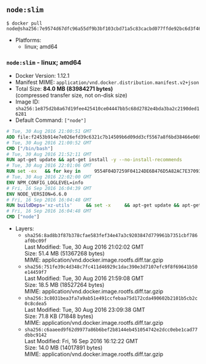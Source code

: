 ## `node:slim`

```console
$ docker pull node@sha256:7e9574d67dfc96a55df9b3bf103cbd71a5c83cacbd077ffde92bc6d3f469f3d1
```

-	Platforms:
	-	linux; amd64

### `node:slim` - linux; amd64

-	Docker Version: 1.12.1
-	Manifest MIME: `application/vnd.docker.distribution.manifest.v2+json`
-	Total Size: **84.0 MB (83984271 bytes)**  
	(compressed transfer size, not on-disk size)
-	Image ID: `sha256:1e875d2b8a67d19fee425410ce04447bb5c68d2782e4bda3ba2c2190ded16281`
-	Default Command: `["node"]`

```dockerfile
# Tue, 30 Aug 2016 21:00:51 GMT
ADD file:f2453b914e7e026efd39c6321c7b14509b6d09dd3cf5567a8f6bd38466e06954 in / 
# Tue, 30 Aug 2016 21:00:52 GMT
CMD ["/bin/bash"]
# Tue, 30 Aug 2016 21:52:11 GMT
RUN apt-get update && apt-get install -y --no-install-recommends 		ca-certificates 		curl 		wget 	&& rm -rf /var/lib/apt/lists/*
# Tue, 30 Aug 2016 22:01:06 GMT
RUN set -ex   && for key in     9554F04D7259F04124DE6B476D5A82AC7E37093B     94AE36675C464D64BAFA68DD7434390BDBE9B9C5     0034A06D9D9B0064CE8ADF6BF1747F4AD2306D93     FD3A5288F042B6850C66B31F09FE44734EB7990E     71DCFD284A79C3B38668286BC97EC7A07EDE3FC1     DD8F2338BAE7501E3DD5AC78C273792F7D83545D     B9AE9905FFD7803F25714661B63B535A4C206CA9     C4F0DFFF4E8C1A8236409D08E73BC641CC11F4C8   ; do     gpg --keyserver ha.pool.sks-keyservers.net --recv-keys "$key";   done
# Tue, 30 Aug 2016 22:02:00 GMT
ENV NPM_CONFIG_LOGLEVEL=info
# Fri, 16 Sep 2016 16:04:39 GMT
ENV NODE_VERSION=6.6.0
# Fri, 16 Sep 2016 16:04:48 GMT
RUN buildDeps='xz-utils'     && set -x     && apt-get update && apt-get install -y $buildDeps --no-install-recommends     && rm -rf /var/lib/apt/lists/*     && curl -SLO "https://nodejs.org/dist/v$NODE_VERSION/node-v$NODE_VERSION-linux-x64.tar.xz"     && curl -SLO "https://nodejs.org/dist/v$NODE_VERSION/SHASUMS256.txt.asc"     && gpg --batch --decrypt --output SHASUMS256.txt SHASUMS256.txt.asc     && grep " node-v$NODE_VERSION-linux-x64.tar.xz\$" SHASUMS256.txt | sha256sum -c -     && tar -xJf "node-v$NODE_VERSION-linux-x64.tar.xz" -C /usr/local --strip-components=1     && rm "node-v$NODE_VERSION-linux-x64.tar.xz" SHASUMS256.txt.asc SHASUMS256.txt     && apt-get purge -y --auto-remove $buildDeps     && ln -s /usr/local/bin/node /usr/local/bin/nodejs
# Fri, 16 Sep 2016 16:04:48 GMT
CMD ["node"]
```

-	Layers:
	-	`sha256:8ad8b3f87b378cfae583fef34e47a3c9203847d779961b7351cbf786af0bc09f`  
		Last Modified: Tue, 30 Aug 2016 21:02:02 GMT  
		Size: 51.4 MB (51367268 bytes)  
		MIME: application/vnd.docker.image.rootfs.diff.tar.gzip
	-	`sha256:751fe39c4d348c7fc411d46929c1dac390e3d7107efc9f8f69641b50e14459f7`  
		Last Modified: Tue, 30 Aug 2016 21:59:08 GMT  
		Size: 18.5 MB (18527264 bytes)  
		MIME: application/vnd.docker.image.rootfs.diff.tar.gzip
	-	`sha256:3c8031bea3fa7a9ab51e491ccfebaa75d172cda490602b2101b5cb2c0c8cdea5`  
		Last Modified: Tue, 30 Aug 2016 23:09:38 GMT  
		Size: 71.8 KB (71848 bytes)  
		MIME: application/vnd.docker.image.rootfs.diff.tar.gzip
	-	`sha256:c6aaeed9f62d9977a86b6bef2b8144eb451054742e2dcc0ebe1cad77dbbc9142`  
		Last Modified: Fri, 16 Sep 2016 16:12:22 GMT  
		Size: 14.0 MB (14017891 bytes)  
		MIME: application/vnd.docker.image.rootfs.diff.tar.gzip
